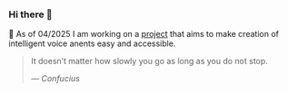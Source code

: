 ### Hi there 👋

🔭 As of 04/2025 I am working on a [project](https://github.com/mrkowalski/voice_agents) that aims to make creation of intelligent voice anents easy and accessible.

<!--
- 🌱 I’m currently learning ...
- 👯 I’m looking to collaborate on ...
- 🤔 I’m looking for help with ...
- 💬 Ask me about ...
- 📫 How to reach me: ...
- 😄 Pronouns: ...
- ⚡ Fun fact: ...
-->

> It doesn’t matter how slowly you go as long as you do not stop.
>
> &mdash; <cite>Confucius</cite>
